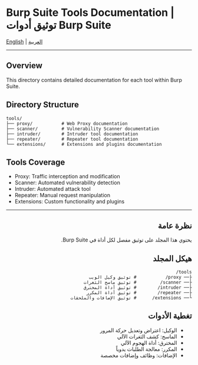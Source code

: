 # Burp Suite Tools Documentation | توثيق أدوات Burp Suite

[English](#english) | [العربية](#arabic)

---

<div id="english">

## Overview
This directory contains detailed documentation for each tool within Burp Suite.

## Directory Structure
```
tools/
├── proxy/           # Web Proxy documentation
├── scanner/         # Vulnerability Scanner documentation
├── intruder/        # Intruder tool documentation
├── repeater/        # Repeater tool documentation
└── extensions/      # Extensions and plugins documentation
```

## Tools Coverage
- Proxy: Traffic interception and modification
- Scanner: Automated vulnerability detection
- Intruder: Automated attack tool
- Repeater: Manual request manipulation
- Extensions: Custom functionality and plugins

</div>

---

<div dir="rtl" id="arabic">

## نظرة عامة
يحتوي هذا المجلد على توثيق مفصل لكل أداة في Burp Suite.

## هيكل المجلد
```
tools/
├── proxy/           # توثيق وكيل الويب
├── scanner/         # توثيق ماسح الثغرات
├── intruder/        # توثيق أداة المخترق
├── repeater/        # توثيق أداة المكرر
└── extensions/      # توثيق الإضافات والملحقات
```

## تغطية الأدوات
- الوكيل: اعتراض وتعديل حركة المرور
- الماسح: كشف الثغرات الآلي
- المخترق: أداة الهجوم الآلي
- المكرر: معالجة الطلبات يدوياً
- الإضافات: وظائف وإضافات مخصصة

</div>
